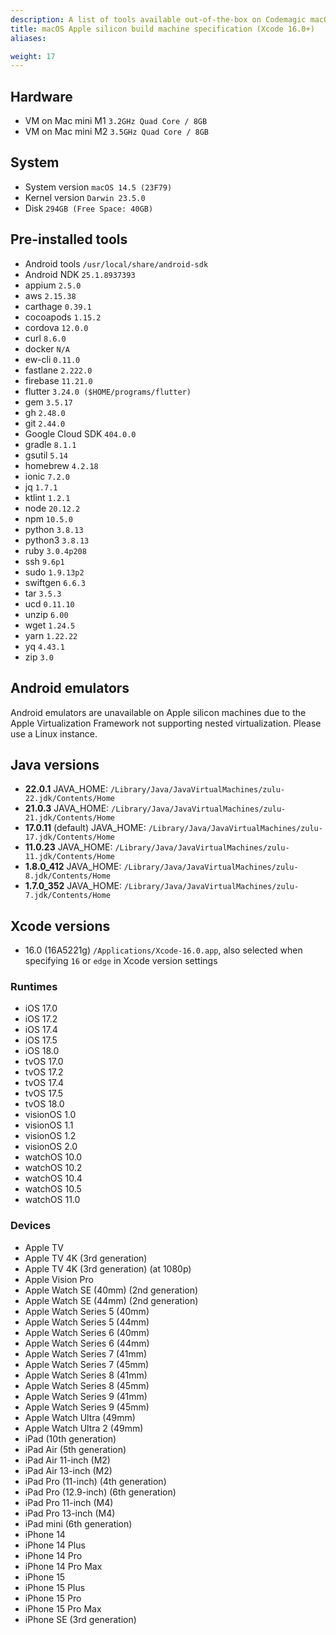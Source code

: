```yaml
---
description: A list of tools available out-of-the-box on Codemagic macOS Apple silicon build machines using Xcode version 16.0.
title: macOS Apple silicon build machine specification (Xcode 16.0+)
aliases:

weight: 17
---
```


## Hardware

- VM on Mac mini M1 `3.2GHz Quad Core / 8GB`
- VM on Mac mini M2 `3.5GHz Quad Core / 8GB`

## System

- System version `macOS 14.5 (23F79)`
- Kernel version `Darwin 23.5.0`
- Disk `294GB (Free Space: 40GB)`

## Pre-installed tools

- Android tools `/usr/local/share/android-sdk`
- Android NDK `25.1.8937393`
- appium `2.5.0`
- aws `2.15.38`
- carthage `0.39.1`
- cocoapods `1.15.2`
- cordova `12.0.0`
- curl `8.6.0`
- docker `N/A`
- ew-cli `0.11.0`
- fastlane `2.222.0`
- firebase `11.21.0`
- flutter `3.24.0 ($HOME/programs/flutter)`
- gem `3.5.17`
- gh `2.48.0`
- git `2.44.0`
- Google Cloud SDK `404.0.0`
- gradle `8.1.1`
- gsutil `5.14`
- homebrew `4.2.18`
- ionic `7.2.0`
- jq `1.7.1`
- ktlint `1.2.1`
- node `20.12.2`
- npm `10.5.0`
- python `3.8.13`
- python3 `3.8.13`
- ruby `3.0.4p208`
- ssh `9.6p1`
- sudo `1.9.13p2`
- swiftgen `6.6.3`
- tar `3.5.3`
- ucd `0.11.10`
- unzip `6.00`
- wget `1.24.5`
- yarn `1.22.22`
- yq `4.43.1`
- zip `3.0`

## Android emulators

Android emulators are unavailable on Apple silicon machines due to the Apple Virtualization Framework not supporting nested virtualization. Please use a Linux instance.

## Java versions

- **22.0.1** JAVA_HOME: `/Library/Java/JavaVirtualMachines/zulu-22.jdk/Contents/Home`
- **21.0.3** JAVA_HOME: `/Library/Java/JavaVirtualMachines/zulu-21.jdk/Contents/Home`
- **17.0.11** (default) JAVA_HOME: `/Library/Java/JavaVirtualMachines/zulu-17.jdk/Contents/Home`
- **11.0.23** JAVA_HOME: `/Library/Java/JavaVirtualMachines/zulu-11.jdk/Contents/Home`
- **1.8.0_412** JAVA_HOME: `/Library/Java/JavaVirtualMachines/zulu-8.jdk/Contents/Home`
- **1.7.0_352** JAVA_HOME: `/Library/Java/JavaVirtualMachines/zulu-7.jdk/Contents/Home`

## Xcode versions

- 16.0 (16A5221g) `/Applications/Xcode-16.0.app`, also selected when specifying `16` or `edge` in Xcode version settings

### Runtimes

- iOS 17.0
- iOS 17.2
- iOS 17.4
- iOS 17.5
- iOS 18.0
- tvOS 17.0
- tvOS 17.2
- tvOS 17.4
- tvOS 17.5
- tvOS 18.0
- visionOS 1.0
- visionOS 1.1
- visionOS 1.2
- visionOS 2.0
- watchOS 10.0
- watchOS 10.2
- watchOS 10.4
- watchOS 10.5
- watchOS 11.0

### Devices

- Apple TV
- Apple TV 4K (3rd generation)
- Apple TV 4K (3rd generation) (at 1080p)
- Apple Vision Pro
- Apple Watch SE (40mm) (2nd generation)
- Apple Watch SE (44mm) (2nd generation)
- Apple Watch Series 5 (40mm)
- Apple Watch Series 5 (44mm)
- Apple Watch Series 6 (40mm)
- Apple Watch Series 6 (44mm)
- Apple Watch Series 7 (41mm)
- Apple Watch Series 7 (45mm)
- Apple Watch Series 8 (41mm)
- Apple Watch Series 8 (45mm)
- Apple Watch Series 9 (41mm)
- Apple Watch Series 9 (45mm)
- Apple Watch Ultra (49mm)
- Apple Watch Ultra 2 (49mm)
- iPad (10th generation)
- iPad Air (5th generation)
- iPad Air 11-inch (M2)
- iPad Air 13-inch (M2)
- iPad Pro (11-inch) (4th generation)
- iPad Pro (12.9-inch) (6th generation)
- iPad Pro 11-inch (M4)
- iPad Pro 13-inch (M4)
- iPad mini (6th generation)
- iPhone 14
- iPhone 14 Plus
- iPhone 14 Pro
- iPhone 14 Pro Max
- iPhone 15
- iPhone 15 Plus
- iPhone 15 Pro
- iPhone 15 Pro Max
- iPhone SE (3rd generation)
